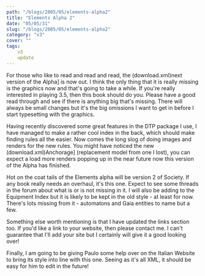 ```yaml
---
path: "/blogs/2005/05/elements-alpha2"
title: "Elements Alpha 2"
date: "05/05/31"
slug: "/blogs/2005/05/elements-alpha2"
category: "v3"
cover: ""
tags:
    v3
    update
---
```

For those who like to read and read and read, the (download.xml)next version of the Alpha] is now out. I think the only thing that it is really missing is the graphics now and that's going to take a while. If you're really interested in playing 3.5, then this book should do you. Please have a good read through and see if there is anything big that's missing. There will always be small changes but it's the big omissions I want to get in before I start typesetting with the graphics.

Having recently discovered some great features in the DTP package I use, I have managed to make a rather cool index in the back, which should make finding rules all the easier. Now comes the long slog of doing images and renders for the new rules. You might have noticed the new (download.xml)Anchorage] (replacement model from one I lost), you can expect a load more renders popping up in the near future now this version of the Alpha has finished.

Hot on the coat tails of the Elements alpha will be version 2 of Society. If any book really needs an overhaul, it's this one. Expect to see some threads in the forum about what is or is not missing in it. I will also be adding to the Equipment Index but it is likely to be kept in the old style - at least for now. There's lots missing from it - automatons and Gaia entities to name but a few.

Something else worth mentioning is that I have updated the links section too. If you'd like a link to your website, then please contact me. I can't guarantee that I'll add your site but I certainly will give it a good looking over!

Finally, I am going to be giving Paulo some help over on the Italian Website to bring its style into line with this one. Seeing as it's all XML, it should be easy for him to edit in the future!